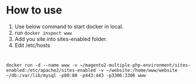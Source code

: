 # How to use
1. Use below command to start docker in local.
2. run `docker inspect www`
3. Add you site into sites-enabled folder.
4. Edit /etc/hosts
# 
```shell
docker run -d --name www -v ~/magento2-multiple-php-environment/sites-enabled:/etc/apache2/sites-enabled -v ~/website:/home/www/website ~/db:/var/lib/mysql -p80:80 -p443:443 -p3306:3306 www
```